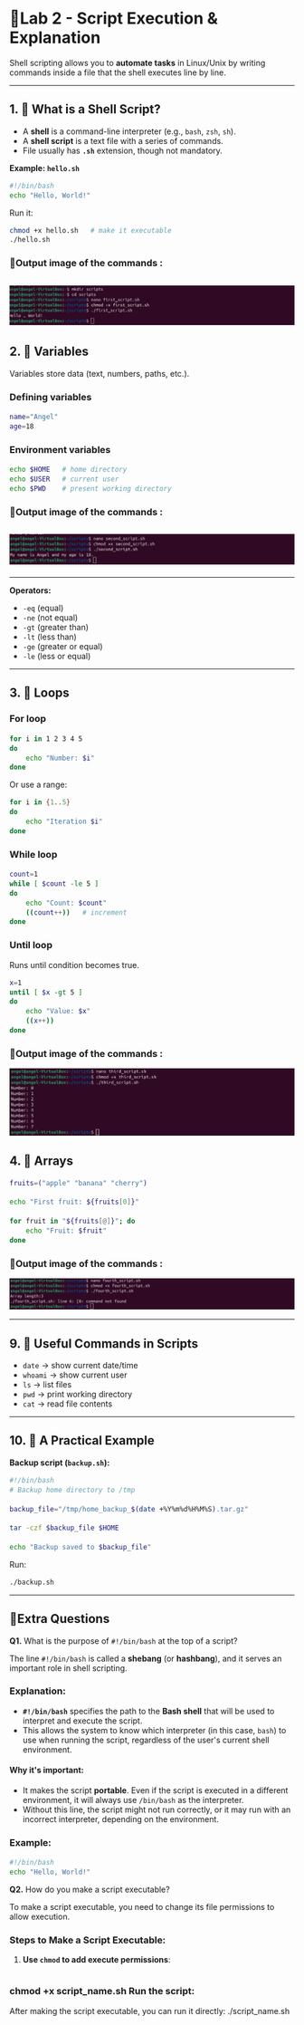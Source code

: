 # 🐚Lab 2 - Script Execution & Explanation

Shell scripting allows you to **automate tasks** in Linux/Unix by writing commands inside a file that the shell executes line by line.

---

## 1. 🔹 What is a Shell Script?

* A **shell** is a command-line interpreter (e.g., `bash`, `zsh`, `sh`).
* A **shell script** is a text file with a series of commands.
* File usually has **`.sh`** extension, though not mandatory.

**Example: `hello.sh`**

```bash 
#!/bin/bash
echo "Hello, World!"
```

Run it:

```bash
chmod +x hello.sh   # make it executable
./hello.sh
```

### 📸Output image of the commands :
![alt text](<../images/Screenshot from 2025-09-10 22-02-51.png>)
---

## 2. 🔹 Variables

Variables store data (text, numbers, paths, etc.).

### Defining variables

```bash
name="Angel"
age=18
```

### Environment variables

```bash
echo $HOME   # home directory
echo $USER   # current user
echo $PWD    # present working directory
```
### 📸Output image of the commands :
![alt text](<../images/Screenshot from 2025-09-10 22-06-39.png>)
---
---
**Operators:**

* `-eq` (equal)
* `-ne` (not equal)
* `-gt` (greater than)
* `-lt` (less than)
* `-ge` (greater or equal)
* `-le` (less or equal)


---

## 3. 🔹 Loops

### For loop

```bash
for i in 1 2 3 4 5
do
    echo "Number: $i"
done
```

Or use a range:

```bash
for i in {1..5}
do
    echo "Iteration $i"
done
```

### While loop

```bash
count=1
while [ $count -le 5 ]
do
    echo "Count: $count"
    ((count++))   # increment
done
```

### Until loop

Runs until condition becomes true.

```bash
x=1
until [ $x -gt 5 ]
do
    echo "Value: $x"
    ((x++))
done
```
### 📸Output image of the commands :
![alt text](<../images/Screenshot from 2025-09-10 22-09-39.png>)


## 4. 🔹 Arrays

```bash
fruits=("apple" "banana" "cherry")

echo "First fruit: ${fruits[0]}"

for fruit in "${fruits[@]}"; do
    echo "Fruit: $fruit"
done
```
### 📸Output image of the commands :
![alt text](<../images/Screenshot from 2025-09-10 22-11-56.png>)

---

## 9. 🔹 Useful Commands in Scripts

* `date` → show current date/time
* `whoami` → show current user
* `ls` → list files
* `pwd` → print working directory
* `cat` → read file contents

---

## 10. 🔹 A Practical Example

**Backup script (`backup.sh`):**

```bash
#!/bin/bash
# Backup home directory to /tmp

backup_file="/tmp/home_backup_$(date +%Y%m%d%H%M%S).tar.gz"

tar -czf $backup_file $HOME

echo "Backup saved to $backup_file"
```

Run:

```bash
./backup.sh
```

---


## 📌Extra Questions

 **Q1.** What is the purpose of `#!/bin/bash` at the top of a script?

The line `#!/bin/bash` is called a **shebang** (or **hashbang**), and it serves an important role in shell scripting.

### Explanation:
- **`#!/bin/bash`** specifies the path to the **Bash shell** that will be used to interpret and execute the script.
- This allows the system to know which interpreter (in this case, `bash`) to use when running the script, regardless of the user's current shell environment.

#### Why it's important:
- It makes the script **portable**. Even if the script is executed in a different environment, it will always use `/bin/bash` as the interpreter.
- Without this line, the script might not run correctly, or it may run with an incorrect interpreter, depending on the environment.

### Example:

```bash
#!/bin/bash
echo "Hello, World!"
```

**Q2.** How do you make a script executable?

To make a script executable, you need to change its file permissions to allow execution.

### Steps to Make a Script Executable:

1. **Use `chmod` to add execute permissions**:
   ```bash
### chmod +x script_name.sh Run the script:
After making the script executable, you can run it directly:
./script_name.sh

